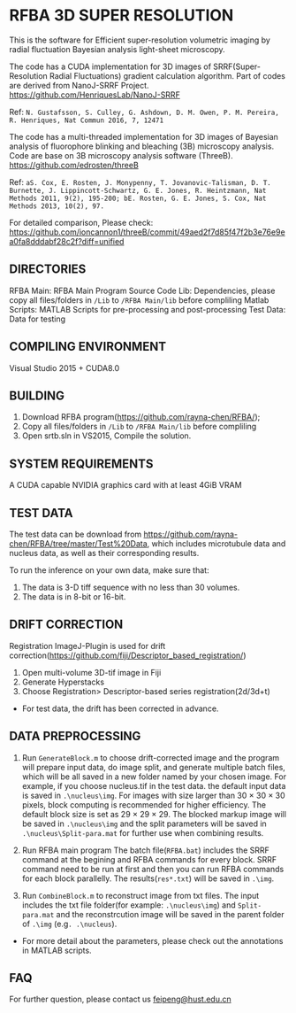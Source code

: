 # RFBA 3D SUPER RESOLUTION

This is the software for Efficient super-resolution volumetric imaging by radial fluctuation Bayesian analysis light-sheet microscopy.

The code has a CUDA implementation for 3D images of SRRF(Super-Resolution Radial Fluctuations) gradient calculation algorithm. Part of codes are derived from NanoJ-SRRF Project. https://github.com/HenriquesLab/NanoJ-SRRF

Ref: `N. Gustafsson, S. Culley, G. Ashdown, D. M. Owen, P. M. Pereira, R. Henriques, Nat Commun 2016, 7, 12471`

The code has a multi-threaded implementation for 3D images of Bayesian analysis of fluorophore blinking and bleaching (3B) microscopy analysis. Code are base on 3B microscopy analysis software (ThreeB). https://github.com/edrosten/threeB

Ref: `aS. Cox, E. Rosten, J. Monypenny, T. Jovanovic-Talisman, D. T. Burnette, J. Lippincott-Schwartz, G. E. Jones, R. Heintzmann, Nat Methods 2011, 9(2), 195-200; bE. Rosten, G. E. Jones, S. Cox, Nat Methods 2013, 10(2), 97.`

For detailed comparison, Please check:
https://github.com/ioncannon1/threeB/commit/49aed2f7d85f47f2b3e76e9ea0fa8dddabf28c2f?diff=unified

## DIRECTORIES
RFBA Main: RFBA Main Program Source Code
Lib: Dependencies, please copy all files/folders in `/Lib` to `/RFBA Main/lib` before compliling
Matlab Scripts: MATLAB Scripts for pre-processing and post-processing
Test Data: Data for testing

## COMPILING ENVIRONMENT
Visual Studio 2015 + CUDA8.0

## BUILDING 
1. Download RFBA program(https://github.com/rayna-chen/RFBA/);
2. Copy all files/folders in `/Lib` to `/RFBA Main/lib` before compliling
3. Open srtb.sln in VS2015, Compile the solution.

## SYSTEM REQUIREMENTS
A CUDA capable NVIDIA graphics card with at least 4GiB VRAM

## TEST DATA
The test data can be download from https://github.com/rayna-chen/RFBA/tree/master/Test%20Data, which includes microtubule data and nucleus data, as well as their corresponding results.

To run the inference on your own data, make sure that:
1. The data is 3-D tiff sequence with no less than 30 volumes. 
2. The data is in 8-bit or 16-bit.



## DRIFT CORRECTION
 
Registration ImageJ-Plugin is used for drift correction(https://github.com/fiji/Descriptor_based_registration/)
1. Open multi-volume 3D-tif image in Fiji
2. Generate Hyperstacks
3. Choose Registration> Descriptor-based series registration(2d/3d+t)
* For test data, the drift has been corrected in advance.

## DATA PREPROCESSING

1. Run `GenerateBlock.m` to choose drift-corrected image and the program will prepare input data, do image split, and generate multiple batch files, which will be all saved in a new folder named by your chosen image. 
For example, if you choose nucleus.tif in the test data. the default input data is saved in `.\nucleus\img`. 
For images with size larger than 30 × 30 × 30 pixels, block computing is recommended for higher efficiency. The default block size is set as 29 × 29 × 29. The blocked markup image will be  saved in `.\nucleus\img` and the split parameters will  be saved in  `.\nucleus\Split-para.mat` for further use when combining results. 

2. Run RFBA main program
The batch file(`RFBA.bat`) includes the SRRF command at the begining and RFBA commands for every block. SRRF command need to be run at first and then you can run RFBA commands for each block parallelly. The results(`res*.txt`) will be saved in `.\img`.

3. Run `CombineBlock.m` to reconstruct image from txt files. The input includes the txt file folder(for example: `.\nucleus\img`) and `Split-para.mat` and the reconstrcution image will be saved in the parent folder of `.\img` (e.g`. .\nucleus`).

* For more detail about the parameters, please check out the annotations in MATLAB scripts.

## FAQ
For further question, please contact us feipeng@hust.edu.cn
